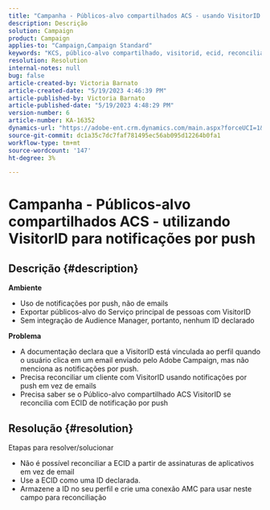 ```yaml
---
title: "Campanha - Públicos-alvo compartilhados ACS - usando VisitorID para notificações por push"
description: Descrição
solution: Campaign
product: Campaign
applies-to: "Campaign,Campaign Standard"
keywords: "KCS, público-alvo compartilhado, visitorid, ecid, reconciliação de perfil, notificações por push"
resolution: Resolution
internal-notes: null
bug: false
article-created-by: Victoria Barnato
article-created-date: "5/19/2023 4:46:39 PM"
article-published-by: Victoria Barnato
article-published-date: "5/19/2023 4:48:29 PM"
version-number: 6
article-number: KA-16352
dynamics-url: "https://adobe-ent.crm.dynamics.com/main.aspx?forceUCI=1&pagetype=entityrecord&etn=knowledgearticle&id=1cdaedb3-64f6-ed11-8848-6045bd0065b6"
source-git-commit: dc1a35c7dc7faf781495ec56ab095d12264b0fa1
workflow-type: tm+mt
source-wordcount: '147'
ht-degree: 3%

---
```


# Campanha - Públicos-alvo compartilhados ACS - utilizando VisitorID para notificações por push

## Descrição {#description}

<b>Ambiente</b>
- Uso de notificações por push, não de emails
- Exportar públicos-alvo do Serviço principal de pessoas com VisitorID
- Sem integração de Audience Manager, portanto, nenhum ID declarado

<b>Problema</b>
- A documentação declara que a VisitorID está vinculada ao perfil quando o usuário clica em um email enviado pelo Adobe Campaign, mas não menciona as notificações por push.
- Precisa reconciliar um cliente com VisitorID usando notificações por push em vez de emails
- Precisa saber se o Público-alvo compartilhado ACS VisitorID se reconcilia com ECID de notificação por push







## Resolução {#resolution}


Etapas para resolver/solucionar

- Não é possível reconciliar a ECID a partir de assinaturas de aplicativos em vez de email
- Use a ECID como uma ID declarada.
- Armazene a ID no seu perfil e crie uma conexão AMC para usar neste campo para reconciliação



